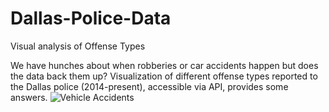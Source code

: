# Dallas-Police-Data
Visual analysis of Offense Types

We have hunches about when robberies or car accidents happen but does the data back them up? 
Visualization of different offense types reported to the Dallas police (2014-present), accessible via API, provides some answers.
![Vehicle Accidents](https://cloud.githubusercontent.com/assets/8413206/13308382/6b50e536-db38-11e5-8112-e518645be80c.png)
